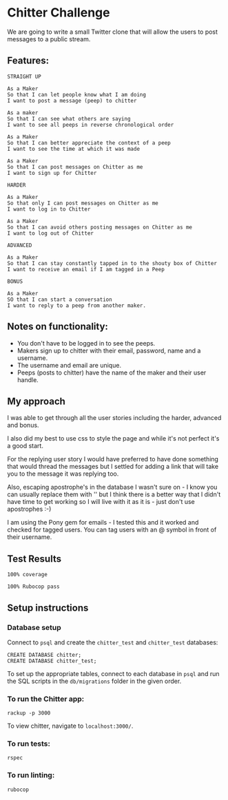 Chitter Challenge
=================

We are going to write a small Twitter clone that will allow the users to post messages to a public stream.

Features:
-------

```
STRAIGHT UP

As a Maker
So that I can let people know what I am doing  
I want to post a message (peep) to chitter

As a maker
So that I can see what others are saying  
I want to see all peeps in reverse chronological order

As a Maker
So that I can better appreciate the context of a peep
I want to see the time at which it was made

As a Maker
So that I can post messages on Chitter as me
I want to sign up for Chitter

HARDER

As a Maker
So that only I can post messages on Chitter as me
I want to log in to Chitter

As a Maker
So that I can avoid others posting messages on Chitter as me
I want to log out of Chitter

ADVANCED

As a Maker
So that I can stay constantly tapped in to the shouty box of Chitter
I want to receive an email if I am tagged in a Peep

BONUS

As a Maker
SO that I can start a conversation
I want to reply to a peep from another maker.

```

Notes on functionality:
------

* You don't have to be logged in to see the peeps.
* Makers sign up to chitter with their email, password, name and a username.
* The username and email are unique.
* Peeps (posts to chitter) have the name of the maker and their user handle.

## My approach

I was able to get through all the user stories including the harder, advanced and bonus.

I also did my best to use css to style the page and while it's not perfect it's a good start.

For the replying user story I would have preferred to have done something that would thread the messages but I settled for adding a link that will take you to the message it was replying too.

Also, escaping apostrophe's in the database I wasn't sure on - I know you can usually replace them with '' but I think there is a better way that I didn't have time to get working so I will live with it as it is - just don't use apostrophes :-)

I am using the Pony gem for emails - I tested this and it worked and checked for tagged users.  You can tag users with an @ symbol in front of their username.

## Test Results
`100% coverage`

`100% Rubocop pass`

## Setup instructions

### Database setup

Connect to `psql` and create the `chitter_test` and `chitter_test` databases:
 ```
CREATE DATABASE chitter;
CREATE DATABASE chitter_test;
```
To set up the appropriate tables, connect to each database in `psql` and run the SQL scripts in the `db/migrations` folder in the given order.

### To run the Chitter app:

  ```
 rackup -p 3000
 ```

 To view chitter, navigate to `localhost:3000/`.

### To run tests:

 ```
 rspec
 ```

 ### To run linting:

 ```
 rubocop
 ```
